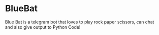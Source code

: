 # BlueBat
Blue Bat is a telegram bot that loves to play rock paper scissors, can chat and also give output to Python Code!
